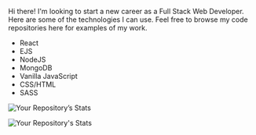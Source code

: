 Hi there! I'm looking to start a new career as a Full Stack Web Developer. Here are some of the technologies I can use. Feel free to browse my code repositories here for examples of my work.

- React
- EJS
- NodeJS
- MongoDB
- Vanilla JavaScript
- CSS/HTML
- SASS


![Your Repository’s Stats](https://github-readme-stats.vercel.app/api?username=fetchcat&show_icons=true&theme=onedark)


![Your Repository's Stats](https://github-readme-stats.vercel.app/api/top-langs/?username=fetchcat&theme=onedark)
